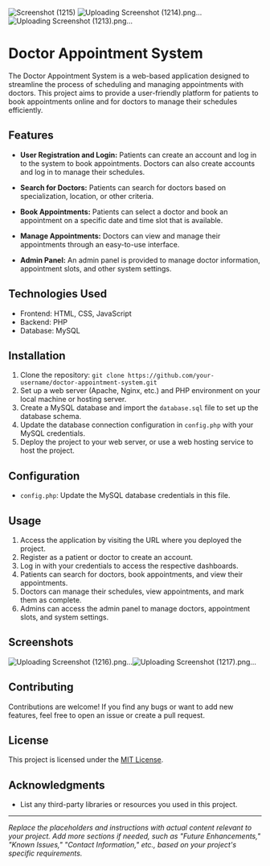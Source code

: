 ![Screenshot (1215)](https://github.com/vedant-dhamecha/doctors_appointment_system/assets/105575987/e5477030-4b14-45d9-98ef-cf9dcd70d417)
![Uploading Screenshot (1214).png…]()
![Uploading Screenshot (1213).png…]()
# Doctor Appointment System

The Doctor Appointment System is a web-based application designed to streamline the process of scheduling and managing appointments with doctors. This project aims to provide a user-friendly platform for patients to book appointments online and for doctors to manage their schedules efficiently.

## Features

- **User Registration and Login:** Patients can create an account and log in to the system to book appointments. Doctors can also create accounts and log in to manage their schedules.

- **Search for Doctors:** Patients can search for doctors based on specialization, location, or other criteria.

- **Book Appointments:** Patients can select a doctor and book an appointment on a specific date and time slot that is available.

- **Manage Appointments:** Doctors can view and manage their appointments through an easy-to-use interface.

- **Admin Panel:** An admin panel is provided to manage doctor information, appointment slots, and other system settings.

## Technologies Used

- Frontend: HTML, CSS, JavaScript
- Backend: PHP
- Database: MySQL

## Installation

1. Clone the repository: `git clone https://github.com/your-username/doctor-appointment-system.git`
2. Set up a web server (Apache, Nginx, etc.) and PHP environment on your local machine or hosting server.
3. Create a MySQL database and import the `database.sql` file to set up the database schema.
4. Update the database connection configuration in `config.php` with your MySQL credentials.
5. Deploy the project to your web server, or use a web hosting service to host the project.

## Configuration

- `config.php`: Update the MySQL database credentials in this file.

## Usage

1. Access the application by visiting the URL where you deployed the project.
2. Register as a patient or doctor to create an account.
3. Log in with your credentials to access the respective dashboards.
4. Patients can search for doctors, book appointments, and view their appointments.
5. Doctors can manage their schedules, view appointments, and mark them as complete.
6. Admins can access the admin panel to manage doctors, appointment slots, and system settings.

## Screenshots

![Uploading Screenshot (1216).png…]()![Uploading Screenshot (1217).png…]()



## Contributing

Contributions are welcome! If you find any bugs or want to add new features, feel free to open an issue or create a pull request.

## License

This project is licensed under the [MIT License](LICENSE).

## Acknowledgments

- List any third-party libraries or resources you used in this project.

---

_Replace the placeholders and instructions with actual content relevant to your project. Add more sections if needed, such as "Future Enhancements," "Known Issues," "Contact Information," etc., based on your project's specific requirements._
